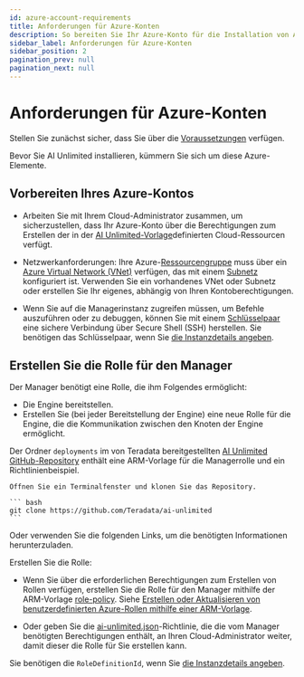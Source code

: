 ```yaml
---
id: azure-account-requirements
title: Anforderungen für Azure-Konten
description: So bereiten Sie Ihr Azure-Konto für die Installation von AI Unlimited vor
sidebar_label: Anforderungen für Azure-Konten
sidebar_position: 2
pagination_prev: null
pagination_next: null
---
```


# Anforderungen für Azure-Konten

Stellen Sie zunächst sicher, dass Sie über die [Voraussetzungen](../install-ai-unlimited/index.md#prerequisites) verfügen. 

Bevor Sie AI Unlimited installieren, kümmern Sie sich um diese Azure-Elemente.


## Vorbereiten Ihres Azure-Kontos

- Arbeiten Sie mit Ihrem Cloud-Administrator zusammen, um sicherzustellen, dass Ihr Azure-Konto über die Berechtigungen zum Erstellen der in der [AI Unlimited-Vorlage](https://github.com/Teradata/ai-unlimited/tree/develop/deployments/azure/templates/arm/ai-unlimited)definierten Cloud-Ressourcen verfügt. 

- Netzwerkanforderungen: Ihre Azure-[Ressourcengruppe](https://learn.microsoft.com/en-us/azure/azure-resource-manager/management/manage-resource-groups-portal) muss über ein [Azure Virtual Network (VNet)](https://learn.microsoft.com/en-us/azure/virtual-network/quick-create-portal) verfügen, das mit einem [Subnetz](https://learn.microsoft.com/en-us/azure/virtual-network/virtual-network-manage-subnet?tabs=azure-portal) konfiguriert ist. Verwenden Sie ein vorhandenes VNet oder Subnetz oder erstellen Sie Ihr eigenes, abhängig von Ihren Kontoberechtigungen. 

- Wenn Sie auf die Managerinstanz zugreifen müssen, um Befehle auszuführen oder zu debuggen, können Sie mit einem [Schlüsselpaar](https://learn.microsoft.com/en-us/azure/virtual-machines/ssh-keys-portal) eine sichere Verbindung über Secure Shell (SSH) herstellen. Sie benötigen das Schlüsselpaar, wenn Sie [die Instanzdetails angeben](../install-ai-unlimited/prod-azure-portal-deploy-manager.md#specify-instance-details).


## Erstellen Sie die Rolle für den Manager

Der Manager benötigt eine Rolle, die ihm Folgendes ermöglicht:
- Die Engine bereitstellen.
- Erstellen Sie (bei jeder Bereitstellung der Engine) eine neue Rolle für die Engine, die die Kommunikation zwischen den Knoten der Engine ermöglicht.

Der Ordner `deployments` im von Teradata bereitgestellten [AI Unlimited GitHub-Repository](https://github.com/Teradata/ai-unlimited) enthält eine ARM-Vorlage für die Managerrolle und ein Richtlinienbeispiel.

	Öffnen Sie ein Terminalfenster und klonen Sie das Repository.

    ``` bash
    git clone https://github.com/Teradata/ai-unlimited
    ```

Oder verwenden Sie die folgenden Links, um die benötigten Informationen herunterzuladen.

Erstellen Sie die Rolle:

- Wenn Sie über die erforderlichen Berechtigungen zum Erstellen von Rollen verfügen, erstellen Sie die Rolle für den Manager mithilfe der ARM-Vorlage [role-policy](https://github.com/Teradata/ai-unlimited/tree/develop/deployments/azure/templates/arm/init/role-policy.json). Siehe [Erstellen oder Aktualisieren von benutzerdefinierten Azure-Rollen mithilfe einer ARM-Vorlage](https://learn.microsoft.com/en-us/azure/role-based-access-control/custom-roles-template).

- Oder geben Sie die [ai-unlimited.json](https://github.com/Teradata/ai-unlimited/blob/develop/deployments/azure/policies/ai-unlimited.json)-Richtlinie, die die vom Manager benötigten Berechtigungen enthält, an Ihren Cloud-Administrator weiter, damit dieser die Rolle für Sie erstellen kann.

Sie benötigen die `RoleDefinitionId`, wenn Sie [die Instanzdetails angeben](../install-ai-unlimited/prod-azure-portal-deploy-manager.md#specify-instance-details). 








